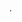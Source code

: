 <!-- ### Hi, 👋 I am Rajashree Parhi -->
<img alt="hi" src="https://c.tenor.com/lAr_Fip4Sx0AAAAi/woman-raising-hand-joypixels.gif" align="left"  width= "5vw"/>


<!--
**rajashree23/rajashree23** is a ✨ _special_ ✨ repository because its `README.md` (this file) appears on your GitHub profile.

Here are some ideas to get you started:

- 🔭 I’m currently working on ...
- 🌱 I’m currently learning ...
- 👯 I’m looking to collaborate on ...
- 🤔 I’m looking for help with ...
- 💬 Ask me about ...
- 📫 How to reach me: ...
- 😄 Pronouns: ...
- ⚡ Fun fact: ...
-->
